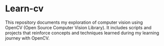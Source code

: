 # Learn-cv
This repository documents my exploration of computer vision using OpenCV (Open Source Computer Vision Library). It includes scripts and projects that reinforce concepts and techniques learned during my learning journey with OpenCV.
